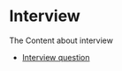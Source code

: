 # Interview
The Content about interview

- [Interview question](https://medium.com/@peter55605/36d2614b6fc8)